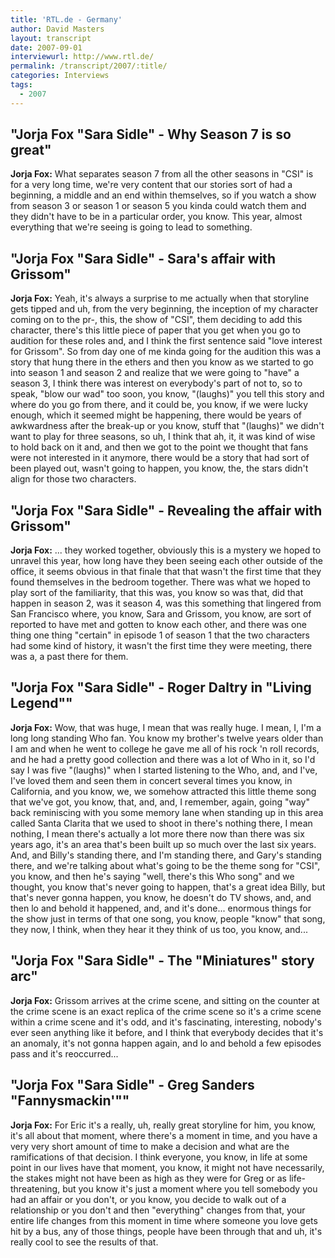 ```yaml
---
title: 'RTL.de - Germany'
author: David Masters
layout: transcript
date: 2007-09-01
interviewurl: http://www.rtl.de/
permalink: /transcript/2007/:title/
categories: Interviews
tags:
  - 2007
---
```


## "Jorja Fox "Sara Sidle" - Why Season 7 is so great"

**Jorja Fox:** What separates season 7 from all the other seasons in "CSI" is for a very long time, we're very content that our stories sort of had a beginning, a middle and an end within themselves, so if you watch a show from season 3 or season 1 or season 5 you kinda could watch them and they didn't have to be in a particular order, you know. This year, almost everything that we're seeing is going to lead to something.

## "Jorja Fox "Sara Sidle" - Sara's affair with Grissom"

**Jorja Fox:** Yeah, it's always a surprise to me actually when that storyline gets tipped and uh, from the very beginning, the inception of my character coming on to the pr-, this, the show of "CSI", them deciding to add this character, there's this little piece of paper that you get when you go to audition for these roles and, and I think the first sentence said "love interest for Grissom". So from day one of me kinda going for the audition this was a story that hung there in the ethers and then you know as we started to go into season 1 and season 2 and realize that we were going to "have" a season 3, I think there was interest on everybody's part of not to, so to speak, "blow our wad" too soon, you know, "(laughs)" you tell this story and where do you go from there, and it could be, you know, if we were lucky enough, which it seemed might be happening, there would be years of awkwardness after the break-up or you know, stuff that "(laughs)" we didn't want to play for three seasons, so uh, I think that ah, it, it was kind of wise to hold back on it and, and then we got to the point we thought that fans were not interested in it anymore, there would be a story that had sort of been played out, wasn't going to happen, you know, the, the stars didn't align for those two characters.

## "Jorja Fox "Sara Sidle" - Revealing the affair with Grissom"

**Jorja Fox:** ... they worked together, obviously this is a mystery we hoped to unravel this year, how long have they been seeing each other outside of the office, it seems obvious in that finale that that wasn't the first time that they found themselves in the bedroom together. There was what we hoped to play sort of the familiarity, that this was, you know so was that, did that happen in season 2, was it season 4, was this something that lingered from San Francisco where, you know, Sara and Grissom, you know, are sort of reported to have met and gotten to know each other, and there was one thing one thing "certain" in episode 1 of season 1 that the two characters had some kind of history, it wasn't the first time they were meeting, there was a, a past there for them.

## "Jorja Fox "Sara Sidle" - Roger Daltry in "Living Legend""

**Jorja Fox:** Wow, that was huge, I mean that was really huge. I mean, I, I'm a long long standing Who fan. You know my brother's twelve years older than I am and when he went to college he gave me all of his rock 'n roll records, and he had a pretty good collection and there was a lot of Who in it, so I'd say I was five "(laughs)" when I started listening to the Who, and, and I've, I've loved them and seen them in concert several times you know, in California, and you know, we, we somehow attracted this little theme song that we've got, you know, that, and, and, I remember, again, going "way" back reminiscing with you some memory lane when standing up in this area called Santa Clarita that we used to shoot in there's nothing there, I mean nothing, I mean there's actually a lot more there now than there was six years ago, it's an area that's been built up so much over the last six years. And, and Billy's standing there, and I'm standing there, and Gary's standing there, and we're talking about what's going to be the theme song for "CSI", you know, and then he's saying "well, there's this Who song" and we thought, you know that's never going to happen, that's a great idea Billy, but that's never gonna happen, you know, he doesn't do TV shows, and, and then lo and behold it happened, and, and it's done... enormous things for the show just in terms of that one song, you know, people "know" that song, they now, I think, when they hear it they think of us too, you know, and...

## "Jorja Fox "Sara Sidle" - The "Miniatures" story arc"

**Jorja Fox:** Grissom arrives at the crime scene, and sitting on the counter at the crime scene is an exact replica of the crime scene so it's a crime scene within a crime scene and it's odd, and it's fascinating, interesting, nobody's ever seen anything like it before, and I think that everybody decides that it's an anomaly, it's not gonna happen again, and lo and behold a few episodes pass and it's reoccurred...

## "Jorja Fox "Sara Sidle" - Greg Sanders "Fannysmackin'""

**Jorja Fox:** For Eric it's a really, uh, really great storyline for him, you know, it's all about that moment, where there's a moment in time, and you have a very very short amount of time to make a decision and what are the ramifications of that decision. I think everyone, you know, in life at some point in our lives have that moment, you know, it might not have necessarily, the stakes might not have been as high as they were for Greg or as life-threatening, but you know it's just a moment where you tell somebody you had an affair or you don't, or you know, you decide to walk out of a relationship or you don't and then "everything" changes from that, your entire life changes from this moment in time where someone you love gets hit by a bus, any of those things, people have been through that and uh, it's really cool to see the results of that.